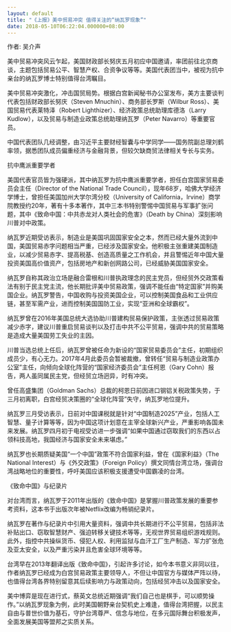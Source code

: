 ```yaml
---
layout: default
title: "《上报》美中贸易冲突 值得关注的“纳瓦罗现象”"
date: 2018-05-10T06:22:04.000000+08:00
---
```


作者: 吴介声

美中贸易冲突风云乍起，美国财政部长努庆五月初应中国邀请，率团前往北京商谈，主题包括贸易公平、智慧产权、合资争议等等。美国代表团当中，被视为抗中亲台的纳瓦罗博士特别值得台湾瞩目。

美中贸易冲突激化，冲击国贸局势。根据白宫新闻秘书办公室发布，美方主要谈判代表包括财政部长努庆（Steven Mnuchin）、商务部长罗斯（Wilbur Ross）、美国贸易代表莱特泽（Robert Lighthizer）、经济政策总统助理库德洛（Larry Kudlow），以及贸易与制造业政策总统助理纳瓦罗（Peter Navarro）等重要官员。

中国代表团队几经调整，由习近平主要财经智囊与中学同学——国务院副总理刘鹤率领，据悉团队成员偏重经济与金融背景，但较欠缺商贸法律相关专长与实务。

抗中鹰派重要学者

美国代表官员皆为强硬派，其中纳瓦罗为抗中鹰派重要学者，担任白宫国家贸易委员会主任（Director of the National Trade Council），现年68岁，哈佛大学经济学博士，曾担任美国加州大学尔湾分校（University of California，Irvine）商学院教授约20年，著有十多本著作，其中三本书特别警惕中国贸易与军事扩张问题，其中《致命中国：中共赤龙对人类社会的危害》（Death by China）深刻影响川普对中政策。

纳瓦罗近期受访表示，制造业是美国巩固国家安全之本，然而已经大量外流到中国，美国贸易赤字问题相当严重，已经涉及国家安全。他积极主张重建美国制造业，以减少贸易赤字、提高税基、创造高质量之工作机会，并且警惕近年中国大量投资美国高价值资产，包括房地产和新创网路公司，已经威胁美国国家安全。

纳瓦罗自称其政治立场是融合雷根和川普执政理念的民主党员，但经贸外交政策看法有别于民主党主流，他长期批评美中贸易政策，强调不能任由“特定国家”并购美国企业。纳瓦罗警告，中国收购与投资美国企业，可以控制美国食品和工业供应链，甚至军需产业，进而控制美国国防工业，实现“亚洲和全球霸权”。

纳瓦罗曾在2016年美国总统大选协助川普建构贸易保护政策，主张透过贸易政策减少赤字，建议川普重启贸易谈判以及打击中共不公平贸易，强调中共的贸易策略是造成大量美国劳工失业的主因。

川普当选总统上任后，纳瓦罗曾被任命为新设的“国家贸易委员会”主任，初期组织成员少，有心无力。2017年4月此委员会暂被裁撤，曾转任“贸易与制造业政策办公室”主任，向倾向全球化阵营的“国家经济委员会”主任柯恩（Gary Cohn）报告，两人虽同属民主党，但经贸立场迥异，时有冲突。

曾任高盛集团（Goldman Sachs）总裁的柯恩日前因进口钢铝关税政策失势，于三月初离职，白宫经贸决策圈的“全球化阵营”失守，纳瓦罗地位提升。

纳瓦罗三月受访表示，日前对中国课税就是针对“中国制造2025”产业，包括人工智慧、量子计算等等，因为中国这项计划意在主宰全球新兴产业，严重影响各国未来发展。纳瓦罗四月初于电视受访进一步强调“如果中国通过窃取我们的东西以占领科技高地，我国经济与国家安全未来堪虑。”

纳瓦罗也长期质疑美国“一个中国”政策不符合国家利益，曾在《国家利益》（The National Interest）与《外交政策》（Foreign Policy）撰文同情台湾立场，强调台湾战略地位的重要性，呼吁美国应该积极支援遭受中国霸凌的台湾。

《致命中国》与纪录片

对台湾而言，纳瓦罗于2011年出版的《致命中国》是掌握川普政策发展的重要参考资料，这本书于出版次年被Netflix改编为畅销纪录片。

纳瓦罗在著作与纪录片中引用大量资料，强调中共长期进行不公平贸易，包括非法补贴出口、窃取智慧财产、强迫转移关键技术等等，无视世界贸易组织游戏规则。此外，指控中共操纵货币、侵犯人权、利用监狱与血汗工厂生产制造、军力扩张危及亚太安全，以及严重污染并且危害全球环境等等。

台湾早在2013年翻译出版《致命中国》，引起许多讨论，如今本书意义非同以往，作者纳瓦罗已经成为白宫贸易政策主要领导人，不但让中国官方与媒体严阵以待，也值得台湾各界特别留意其后续影响力与政策动向，包括经贸冲击以及国家安全。

美中博弈是现在进行式，蔡英文总统近期强调“我们自己也是棋手，可以顺势操作。”以纳瓦罗现象为例，此时美国朝野亲台契机史上难逢，值得台湾把握，以民主自由与普世价值为基石，守护台湾尊严、信念与地位，在多元国际舞台积极发声，全面发展美国等盟邦之实质关系。

